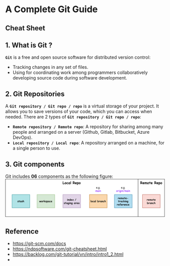 # A Complete Git Guide

## Cheat Sheet

## 1. What is Git ?
**`Git`** is a free and open source software for distributed version control: 
- Tracking changes in any set of files.
- Using for coordinating work among programmers collaboratively developing source code during software development.

## 2. Git Repositories
A **`Git repository / Git repo / repo`** is a virtual storage of your project. It allows you to save versions of your code, which you can access when needed.
There are 2 types of **`Git repository / Git repo / repo`**:
- **`Remote repository / Remote repo`**: A repository for sharing among many people and arranged on a server (Github, Gitlab, Bitbucket, Azure DevOps).
- **`Local repository / Local repo`**: A repository arranged on a machine, for a single person to use.

## 3. Git components
Git includes **06** components as the following figure:
![](Images/Git%20Components.png)

## Reference
- https://git-scm.com/docs
- https://ndpsoftware.com/git-cheatsheet.html
- https://backlog.com/git-tutorial/vn/intro/intro1_2.html
- 